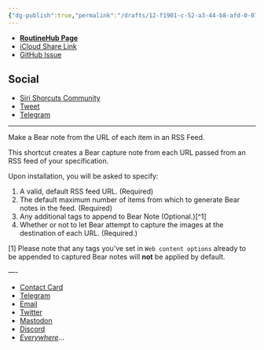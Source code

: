 ```yaml
---
{"dg-publish":true,"permalink":"/drafts/12-f1901-c-52-a3-44-b8-afd-0-072660-d36-b71/","dgHomeLink":true,"dgPassFrontmatter":false}
---
```



- [**RoutineHub Page**](https://routinehub.co/shortcut/11089/)
- [iCloud Share Link](https://www.icloud.com/shortcuts/4f682bdbf44b494b978571ac9912a5ae)
- [GitHub Issue](https://github.com/extratone/i/issues/150)

## Social
- [Siri Shorcuts Community](https://twitter.com/neoyokel/status/1493351068314615809)
- [Tweet](https://twitter.com/NeoYokel/status/1493350945375277059)
- [Telegram](https://t.me/extratone/10260)

---

Make a Bear note from the URL of each item in an RSS Feed.

This shortcut creates a Bear capture note from each URL passed from an RSS feed of your specification.

Upon installation, you will be asked to specify:
1. A valid, default RSS feed URL. (Required)
2. The default maximum number of items from which to generate Bear notes in the feed. (Required)
3. Any additional tags to append to Bear Note (Optional.)[^1]
4. Whether or not to let Bear attempt to capture the images at the destination of each URL. (Required.)

[1] Please note that any tags you’ve set in `Web content options` already to be appended to captured Bear notes will **not** be applied by default.

—-
- [Contact Card](https://davidblue.wtf/db.vcf)
- [Telegram](https://t.me/extratone)
- [Email](mailto:davidblue@extratone.com) 
- [Twitter](https://twitter.com/NeoYokel)
- [Mastodon](https://mastodon.social/@DavidBlue)
- [Discord](https://discord.gg/0b9KQUKP858b0iZF)
- [*Everywhere*](https://raindrop.io/davidblue/social-directory-21059174)...